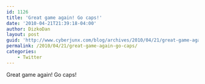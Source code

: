 ```yaml
---
id: 1126
title: 'Great game again! Go caps!'
date: '2010-04-21T21:39:18-04:00'
author: DizkoDan
layout: post
guid: 'http://www.cyberjunx.com/blog/archives/2010/04/21/great-game-again-go-caps/'
permalink: /2010/04/21/great-game-again-go-caps/
categories:
    - Twitter
---
```


Great game again! Go caps!